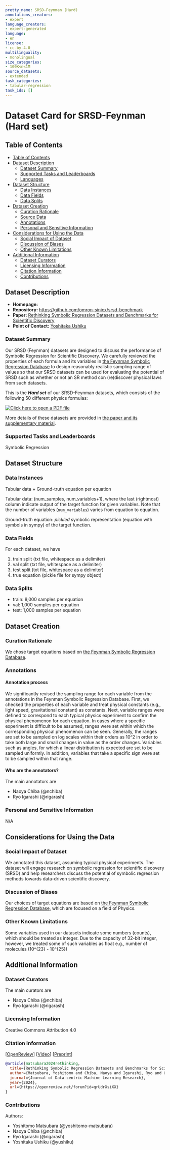 ```yaml
---
pretty_name: SRSD-Feynman (Hard)
annotations_creators:
- expert
language_creators:
- expert-generated
language:
- en
license:
- cc-by-4.0
multilinguality:
- monolingual
size_categories:
- 100K<n<1M
source_datasets:
- extended
task_categories:
- tabular-regression
task_ids: []
---
```


# Dataset Card for SRSD-Feynman (Hard set)

## Table of Contents
- [Table of Contents](#table-of-contents)
- [Dataset Description](#dataset-description)
  - [Dataset Summary](#dataset-summary)
  - [Supported Tasks and Leaderboards](#supported-tasks-and-leaderboards)
  - [Languages](#languages)
- [Dataset Structure](#dataset-structure)
  - [Data Instances](#data-instances)
  - [Data Fields](#data-fields)
  - [Data Splits](#data-splits)
- [Dataset Creation](#dataset-creation)
  - [Curation Rationale](#curation-rationale)
  - [Source Data](#source-data)
  - [Annotations](#annotations)
  - [Personal and Sensitive Information](#personal-and-sensitive-information)
- [Considerations for Using the Data](#considerations-for-using-the-data)
  - [Social Impact of Dataset](#social-impact-of-dataset)
  - [Discussion of Biases](#discussion-of-biases)
  - [Other Known Limitations](#other-known-limitations)
- [Additional Information](#additional-information)
  - [Dataset Curators](#dataset-curators)
  - [Licensing Information](#licensing-information)
  - [Citation Information](#citation-information)
  - [Contributions](#contributions)

## Dataset Description

- **Homepage:**
- **Repository:** https://github.com/omron-sinicx/srsd-benchmark
- **Paper:** [Rethinking Symbolic Regression Datasets and Benchmarks for Scientific Discovery](https://arxiv.org/abs/2206.10540)
- **Point of Contact:** [Yoshitaka Ushiku](mailto:yoshitaka.ushiku@sinicx.com)

### Dataset Summary

Our SRSD (Feynman) datasets are designed to discuss the performance of Symbolic Regression for Scientific Discovery.
We carefully reviewed the properties of each formula and its variables in [the Feynman Symbolic Regression Database](https://space.mit.edu/home/tegmark/aifeynman.html) to design reasonably realistic sampling range of values so that our SRSD datasets can be used for evaluating the potential of SRSD such as whether or not an SR method con (re)discover physical laws from such datasets.

This is the ***Hard set*** of our SRSD-Feynman datasets, which consists of the following 50 different physics formulas:

[![Click here to open a PDF file](problem_table.png)](https://huggingface.co/datasets/yoshitomo-matsubara/srsd-feynman_hard/resolve/main/problem_table.pdf)


More details of these datasets are provided in [the paper and its supplementary material](https://openreview.net/forum?id=qrUdrXsiXX).  


### Supported Tasks and Leaderboards

Symbolic Regression

## Dataset Structure

### Data Instances

Tabular data + Ground-truth equation per equation

Tabular data: (num_samples, num_variables+1), where the last (rightmost) column indicate output of the target function for given variables.
Note that the number of variables (`num_variables`) varies from equation to equation.
  
Ground-truth equation: *pickled* symbolic representation (equation with symbols in sympy) of the target function.


### Data Fields

For each dataset, we have 
1. train split (txt file, whitespace as a delimiter)
2. val split (txt file, whitespace as a delimiter)
3. test split (txt file, whitespace as a delimiter)
4. true equation (pickle file for sympy object)

### Data Splits

- train: 8,000 samples per equation
- val: 1,000 samples per equation
- test: 1,000 samples per equation

## Dataset Creation

### Curation Rationale

We chose target equations based on [the Feynman Symbolic Regression Database](https://space.mit.edu/home/tegmark/aifeynman.html).

### Annotations

#### Annotation process

We significantly revised the sampling range for each variable from the annotations in the Feynman Symbolic Regression Database.
First, we checked the properties of each variable and treat physical constants (e.g., light speed, gravitational constant) as constants.
Next, variable ranges were defined to correspond to each typical physics experiment to confirm the physical phenomenon for each equation.
In cases where a specific experiment is difficult to be assumed, ranges were set within which the corresponding physical phenomenon can be seen.
Generally, the ranges are set to be sampled on log scales within their orders as 10^2 in order to take both large and small changes in value as the order changes.
Variables such as angles, for which a linear distribution is expected are set to be sampled uniformly.
In addition, variables that take a specific sign were set to be sampled within that range.

#### Who are the annotators?

The main annotators are
- Naoya Chiba (@nchiba)
- Ryo Igarashi (@rigarash)



### Personal and Sensitive Information

N/A

## Considerations for Using the Data

### Social Impact of Dataset

We annotated this dataset, assuming typical physical experiments. The dataset will engage research on symbolic regression for scientific discovery (SRSD) and help researchers discuss the potential of symbolic regression methods towards data-driven scientific discovery.

### Discussion of Biases

Our choices of target equations are based on [the Feynman Symbolic Regression Database](https://space.mit.edu/home/tegmark/aifeynman.html), which are focused on a field of Physics.

### Other Known Limitations

Some variables used in our datasets indicate some numbers (counts), which should be treated as integer.
Due to the capacity of 32-bit integer, however, we treated some of such variables as float e.g., number of molecules (10^{23} - 10^{25})

## Additional Information

### Dataset Curators

The main curators are
- Naoya Chiba (@nchiba)
- Ryo Igarashi (@rigarash)

### Licensing Information

Creative Commons Attribution 4.0

### Citation Information

[[OpenReview](https://openreview.net/forum?id=qrUdrXsiXX)] [[Video](https://www.youtube.com/watch?v=MmeOXuUUAW0)] [[Preprint](https://arxiv.org/abs/2206.10540)]  
```bibtex
@article{matsubara2024rethinking,
  title={Rethinking Symbolic Regression Datasets and Benchmarks for Scientific Discovery},
  author={Matsubara, Yoshitomo and Chiba, Naoya and Igarashi, Ryo and Ushiku, Yoshitaka},
  journal={Journal of Data-centric Machine Learning Research},
  year={2024},
  url={https://openreview.net/forum?id=qrUdrXsiXX}
}
```

### Contributions

Authors:
- Yoshitomo Matsubara (@yoshitomo-matsubara)
- Naoya Chiba (@nchiba)
- Ryo Igarashi (@rigarash)
- Yoshitaka Ushiku (@yushiku)



